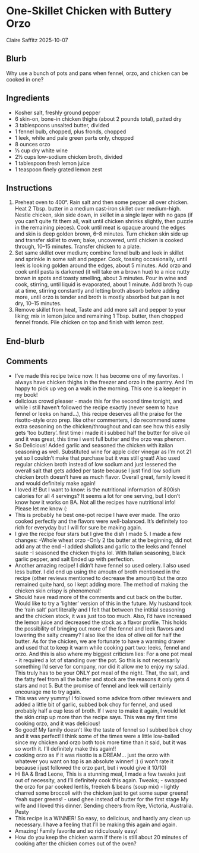 # One-Skillet Chicken with Buttery Orzo
Claire Saffitz
2025-10-07

## Blurb

Why use a bunch of pots and pans when fennel, orzo, and chicken can be
cooked in one?

## Ingredients

- Kosher salt, freshly ground pepper
- 6 skin-on, bone-in chicken thighs (about 2 pounds total), patted dry
- 3 tablespoons unsalted butter, divided
- 1 fennel bulb, chopped, plus fronds, chopped
- 1 leek, white and pale green parts only, chopped
- 8 ounces orzo
- ⅓ cup dry white wine
- 2½ cups low-sodium chicken broth, divided
- 1 tablespoon fresh lemon juice
- 1 teaspoon finely grated lemon zest

## Instructions

1.  Preheat oven to 400°. Rain salt and then some pepper all over
    chicken. Heat 2 Tbsp. butter in a medium cast-iron skillet over
    medium-high. Nestle chicken, skin side down, in skillet in a single
    layer with no gaps (if you can’t quite fit them all, wait until
    chicken shrinks slightly, then puzzle in the remaining pieces). Cook
    until meat is opaque around the edges and skin is deep golden brown,
    6–8 minutes. Turn chicken skin side up and transfer skillet to oven;
    bake, uncovered, until chicken is cooked through, 10–15 minutes.
    Transfer chicken to a plate.
2.  Set same skillet over medium; combine fennel bulb and leek in
    skillet and sprinkle in some salt and pepper. Cook, tossing
    occasionally, until leek is looking golden around the edges, about 5
    minutes. Add orzo and cook until pasta is darkened (it will take on
    a brown hue) to a nice nutty brown in spots and toasty smelling,
    about 3 minutes. Pour in wine and cook, stirring, until liquid is
    evaporated, about 1 minute. Add broth ½ cup at a time, stirring
    constantly and letting broth absorb before adding more, until orzo
    is tender and broth is mostly absorbed but pan is not dry, 10–15
    minutes.
3.  Remove skillet from heat, Taste and add more salt and pepper to your
    liking; mix in lemon juice and remaining 1 Tbsp. butter, then
    chopped fennel fronds. Pile chicken on top and finish with lemon
    zest.

## End-blurb

## Comments

- I’ve made this recipe twice now. It has become one of my favorites. I
  always have chicken thighs in the freezer and orzo in the pantry. And
  I’m happy to pick up veg on a walk in the morning. This one is a
  keeper in my book!
- delicious crowd pleaser - made this for the second time tonight, and
  while i still haven’t followed the recipe exactly (never seem to have
  fennel or leeks on hand…), this recipe deserves all the praise for the
  risotto-style orzo prep. like other commenters, i do recommend some
  extra seasoning on the chicken/throughout and can see how this easily
  gets ‘too buttery’. first time i made it i subbed half the butter for
  olive oil and it was great, this time i went full butter and the orzo
  was phenom.
- So Delicious! Added garlic and seasoned the chicken with italian
  seasoning as well. Substituted wine for apple cider vinegar as I’m not
  21 yet so I couldn’t make that purchase but it was still great! Also
  used regular chicken broth instead of low sodium and just lessened the
  overall salt that gets added per taste because I just find low sodium
  chicken broth doesn’t have as much flavor. Overall great, family loved
  it and would definitely make again!
- I loved it! But I want to know: is the nutritional information of
  800ish calories for all 4 servings? It seems a lot for one serving,
  but I don’t know how it works on BA. Not all the recipes have
  nutritional info! Please let me know (:
- This is probably he best one-pot recipe I have ever made. The orzo
  cooked perfectly and the flavors were well-balanced. It’s definitely
  too rich for everyday but I will for sure be making again.
- I give the recipe four stars but I give the dish I made 5. I made a
  few changes: -Whole wheat orzo -Only 2 tbs butter at the beginning,
  did not add any at the end -I added shallots and garlic to the leeks
  and fennel saute -I seasoned the chicken thighs lol. With Italian
  seasoning, black garlic pepper, and salt Ended up with perfection.
- Another amazing recipe! I didn’t have fennel so used celery. I also
  used less butter. I did end up using the amoutn of broth mentioned in
  the recipe (other reviews mentioned to decrease the amount) but the
  orzo remained quite hard, so I kept adding more. The method of making
  the chicken skin crispy is phenomenal!
- Should have read more of the comments and cut back on the butter.
  Would like to try a ‘lighter’ version of this in the future. My
  husband took the ‘rain salt’ part literally and I felt that between
  the intitial seasoning and the chicken stock, it was just too too
  much. Also, I’d have increased the lemon juice and decreased the stock
  as a flavor profile. This holds the possibility of bringing out more
  of the fennel and leek flavors and lowering the salty creamy? I also
  like the idea of olive oil for half the butter. As for the chicken, we
  are fortunate to have a warming drawer and used that to keep it warm
  while cooking part two: leeks, fennel and orzo. And this is also where
  my biggest criticism lies: For a one pot meal - it required a lot of
  standing over the pot. So this is not necessarily something I’d serve
  for company, nor did it allow me to enjoy my salad. This truly has to
  be your ONLY pot meal of the night. That, the salt, and the fatty feel
  from all the butter and stock are the reasons it only gets 4 stars and
  not 5. But the promise of fennel and leek will certainly encourage me
  to try again.
- This was very yummy! I followed some advice from other reviewers and
  added a little bit of garlic, subbed bok choy for fennel, and used
  probably half a cup less of broth. If I were to make it again, I would
  let the skin crisp up more than the recipe says. This was my first
  time cooking orzo, and it was delicious!
- So good! My family doesn’t like the taste of fennel so I subbed bok
  choy and it was perfect! I think some of the times were a little
  low-balled since my chicken and orzo both took more time than it said,
  but it was so worth it. I’ll definitely make this again!!
- cooking orzo as if it was risotto is a DREAM… just the orzo with
  whatever you want on top is an absolute winner! :) (i won’t rate it
  because i just followed the orzo part, but i would give it 10/10)
- Hi BA & Brad Leone, This is a stunning meal, I made a few tweaks just
  out of necessity, and I’ll definitely cook this again. Tweaks; -
  swapped the orzo for par cooked lentils, freekeh & beans (soup mix) -
  lightly charred some broccoli with the chicken just to get some super
  greens! Yeah super greens! - used ghee instead of butter for the first
  stage My wife and I loved this dinner. Sending cheers from Rye,
  Victoria, Australia. Pesty
- This recipe is a WINNER! So easy, so delicious, and hardly any clean
  up necessary. I have a feeling that I’ll be making this again and
  again.
- Amazing! Family favorite and so ridiculously easy!
- How do you keep the chicken warm if there is still about 20 minutes of
  cooking after the chicken comes out of the oven?
